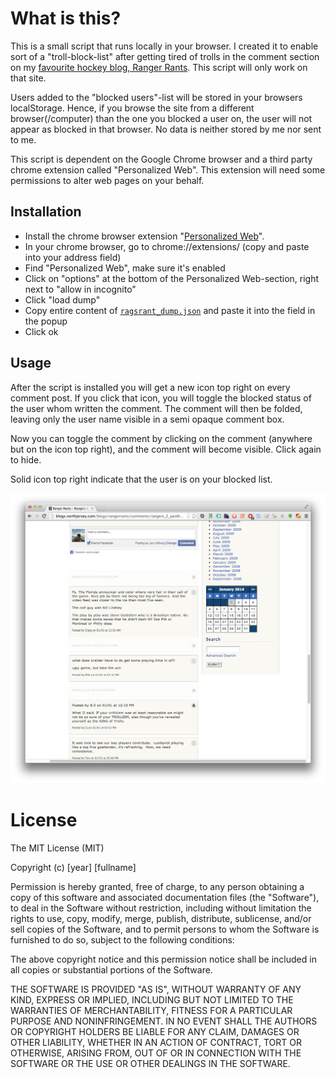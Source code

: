 # What is this?

This is a small script that runs locally in your browser. I created it to enable sort of a "troll-block-list" after getting tired of trolls in the comment section on my [favourite hockey blog, Ranger Rants](http://blogs.northjersey.com/blogs/rangerrants/ "Ranger Rants"). This script will only work on that site.

Users added to the "blocked users"-list will be stored in your browsers localStorage. Hence, if you browse the site from a different browser(/computer) than the one you blocked a user on, the user will not appear as blocked in that browser.
No data is neither stored by me nor sent to me.

This script is dependent on the Google Chrome browser and a third party chrome extension called "Personalized Web". This extension will need some permissions to alter web pages on your behalf.


## Installation

* Install the chrome browser extension "[Personalized Web](https://chrome.google.com/webstore/detail/personalized-web/plcnnpdmhobdfbponjpedobekiogmbco)".
* In your chrome browser, go to chrome://extensions/ (copy and paste into your address field)
* Find "Personalized Web", make sure it's enabled
* Click on "options" at the bottom of the Personalized Web-section, right next to "allow in incognito"
* Click "load dump"
* Copy entire content of [`ragsrant_dump.json`](https://raw.github.com/jnaO/ranger_rants/master/ragsrant_dump.json) and paste it into the field in the popup
* Click ok


## Usage

After the script is installed you will get a new icon top right on every comment post. If you click that icon, you will toggle the blocked status of the user whom written the comment. The comment will then be folded, leaving only the user name visible in a semi opaque comment box.

Now you can toggle the comment by clicking on the comment (anywhere but on the icon top right), and the comment will become visible. Click again to hide.

Solid icon top right indicate that the user is on your blocked list.

![blocked users](screenshot.png)



# License

The MIT License (MIT)

Copyright (c) [year] [fullname]

Permission is hereby granted, free of charge, to any person obtaining a copy
of this software and associated documentation files (the "Software"), to deal
in the Software without restriction, including without limitation the rights
to use, copy, modify, merge, publish, distribute, sublicense, and/or sell
copies of the Software, and to permit persons to whom the Software is
furnished to do so, subject to the following conditions:

The above copyright notice and this permission notice shall be included in all
copies or substantial portions of the Software.

THE SOFTWARE IS PROVIDED "AS IS", WITHOUT WARRANTY OF ANY KIND, EXPRESS OR
IMPLIED, INCLUDING BUT NOT LIMITED TO THE WARRANTIES OF MERCHANTABILITY,
FITNESS FOR A PARTICULAR PURPOSE AND NONINFRINGEMENT. IN NO EVENT SHALL THE
AUTHORS OR COPYRIGHT HOLDERS BE LIABLE FOR ANY CLAIM, DAMAGES OR OTHER
LIABILITY, WHETHER IN AN ACTION OF CONTRACT, TORT OR OTHERWISE, ARISING FROM,
OUT OF OR IN CONNECTION WITH THE SOFTWARE OR THE USE OR OTHER DEALINGS IN THE
SOFTWARE.